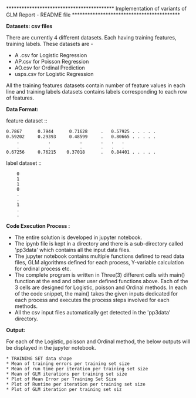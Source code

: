 ****************************************** Implementation of variants of GLM Report - README file ******************************************

**Datasets: csv files**

There are currently 4 different datasets. Each having training features, training labels. These datasets are -

* A .csv for Logistic Regression
* AP.csv for Poisson Regression
* AO.csv for Ordinal Prediction
* usps.csv for Logistic Regression

All the training features datasets contain number of feature values in each line and training labels datasets contains labels corresponding to each row of features.

**Data Format:**

feature dataset ::

```
0.7867		0.7944	  	0.71628		.	0.57925 . . . . .
0.59202		0.29393		0.48599		.	0.80665 . . . . .
	.			.			.		.	.	.
	.			.			.		.	.	.
0.67256		0.76215	   0.37018		.	0.84401 . . . . .
```

label dataset ::

```
	0
	1
	1
	0
	.
	.
	1
	.
	.
```

**Code Execution Process :** 

* The entire solution is developed in jupyter notebook.
* The ipynb file is kept in a directory and there is a sub-directory called 'pp3data' which contains all the input data files.
* The jupyter notebook contains multiple functions defined to read data files, GLM algorithms defined for each process, Y-variable calculation for ordinal process etc.
* The complete program is written in Three(3) different cells with main() function at the end and other user defined functions above. Each of the 3 cells are designed for Logistic, poisson and Ordinal methods. In each of the code snippet, the main() takes the given inputs dedicated for each process and executes the process steps involved for each methods.
* All the csv input files automatically get detected in the 'pp3data' directory.

**Output:**

For each of the Logistic, poisson and Ordinal method, the below outputs will be displayed in the jupyter notebook.

	* TRAINING SET data shape
	* Mean of training errors per training set size 
	* Mean of run time per iteration per training set size
	* Mean of GLM iterations per training set size
	* Plot of Mean Error per Training Set Size
	* Plot of Runtime per iteration per training set size
	* Plot of GLM iteration per training set siz



